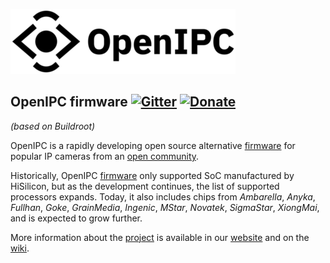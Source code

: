 ![OpenIPC logo](images/logo_openipc.png)

## OpenIPC firmware   [![Gitter](https://badges.gitter.im/Join%20Chat.svg)][gitter]   [![Donate](https://img.shields.io/badge/Donate-PayPal-green.svg)][paypal]
_(based on Buildroot)_

OpenIPC is a rapidly developing open source alternative [firmware][firmware] for 
popular IP cameras from an [open community](https://opencollective.com/openipc).

Historically, OpenIPC [firmware][firmware] only supported SoC manufactured by 
HiSilicon, but as the development continues, the list of supported processors
expands. Today, it also includes chips from _Ambarella_, _Anyka_, _Fullhan_, _Goke_,
_GrainMedia_, _Ingenic_, _MStar_, _Novatek_, _SigmaStar_, _XiongMai_, and is 
expected to grow further.

More information about the [project][project] is available in our [website][website]
and on the [wiki][wiki].


[firmware]: https://github.com/openipc/firmware/
[gitter]: https://gitter.im/openipc
[paypal]: https://www.paypal.com/donate/?hosted_button_id=C6F7UJLA58MBS
[project]: https://github.com/openipc/
[website]: https://openipc.org/
[wiki]: https://openipc.github.io/wiki/
